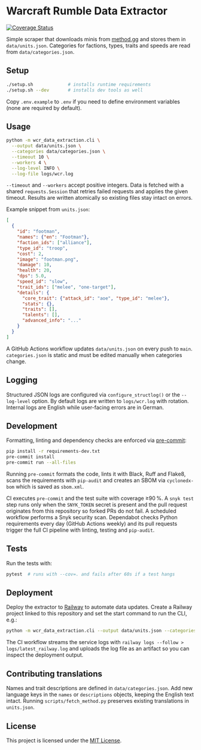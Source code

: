 # Warcraft Rumble Data Extractor
[![Coverage Status](https://img.shields.io/badge/coverage-94%25-brightgreen)](https://github.com)

Simple scraper that downloads minis from [method.gg](https://www.method.gg/warcraft-rumble/minis)
and stores them in `data/units.json`. Categories for factions, types, traits and
speeds are read from `data/categories.json`.

## Setup

```bash
./setup.sh             # installs runtime requirements
./setup.sh --dev       # installs dev tools as well
```

Copy `.env.example` to `.env` if you need to define environment variables (none
are required by default).

## Usage

```bash
python -m wcr_data_extraction.cli \
  --output data/units.json \
  --categories data/categories.json \
  --timeout 10 \
  --workers 4 \
  --log-level INFO \
  --log-file logs/wcr.log
```

`--timeout` and `--workers` accept positive integers. Data is fetched with a
shared `requests.Session` that retries failed requests and applies the given
timeout. Results are written atomically so existing files stay intact on errors.

Example snippet from `units.json`:

```json
[
  {
    "id": "footman",
    "names": {"en": "Footman"},
    "faction_ids": ["alliance"],
    "type_id": "troop",
    "cost": 2,
    "image": "footman.png",
    "damage": 10,
    "health": 20,
    "dps": 5.0,
    "speed_id": "slow",
    "trait_ids": ["melee", "one-target"],
    "details": {
      "core_trait": {"attack_id": "aoe", "type_id": "melee"},
      "stats": {},
      "traits": [],
      "talents": [],
      "advanced_info": "..."
    }
  }
]
```

A GitHub Actions workflow updates `data/units.json` on every push to `main`.
`categories.json` is static and must be edited manually when categories change.

## Logging

Structured JSON logs are configured via `configure_structlog()` or the
`--log-level` option. By default logs are written to `logs/wcr.log` with
rotation. Internal logs are English while user-facing
errors are in German.

## Development

Formatting, linting and dependency checks are enforced via
[pre-commit](https://pre-commit.com/):

```bash
pip install -r requirements-dev.txt
pre-commit install
pre-commit run --all-files
```
Running `pre-commit` formats the code, lints it with Black, Ruff and
Flake8, scans the requirements with `pip-audit` and creates an SBOM via
`cyclonedx-bom` which is saved as `sbom.xml`.


CI executes `pre-commit` and the test suite with coverage ≥90 %.
A `snyk test` step runs only when the `SNYK_TOKEN` secret is present and the
pull request originates from this repository so forked PRs do not fail.
A scheduled workflow performs a Snyk security scan.
Dependabot checks Python requirements every day (GitHub Actions weekly) and its pull
requests trigger the full CI pipeline with linting, testing and `pip-audit`.
## Tests

Run the tests with:

```bash
pytest  # runs with --cov=. and fails after 60s if a test hangs
```


## Deployment

Deploy the extractor to [Railway](https://railway.app/) to automate data updates.
Create a Railway project linked to this repository and set the start command
to run the CLI, e.g.:

```bash
python -m wcr_data_extraction.cli --output data/units.json --categories data/categories.json
```

The CI workflow streams the service logs with
`railway logs --follow > logs/latest_railway.log` and uploads the log file as an
artifact so you can inspect the deployment output.

## Contributing translations

Names and trait descriptions are defined in `data/categories.json`.
Add new language keys in the `names` or `descriptions` objects, keeping the
English text intact. Running `scripts/fetch_method.py` preserves existing
translations in `units.json`.

## License

This project is licensed under the [MIT License](LICENSE).
